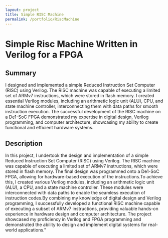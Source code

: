 ```yaml
---
layout: project
title: Simple RISC Machine
permalink: /portfolio/RiscMachine
---
```


# Simple Risc Machine Written in Verilog for a FPGA

## Summary

I designed and implemented a simple Reduced Instruction Set Computer (RISC) using Verilog. The RISC machine was capable of executing a limited set of ARMv7 instructions, which were stored in flash memory. I created essential Verilog modules, including an arithmetic logic unit (ALU), CPU, and state machine controller, interconnecting them with data paths for smooth instruction execution. The successful development of the RISC machine on a De1-SoC FPGA demonstrated my expertise in digital design, Verilog programming, and computer architecture, showcasing my ability to create functional and efficient hardware systems.

## Description

In this project, I undertook the design and implementation of a simple Reduced Instruction Set Computer (RISC) using Verilog. The RISC machine was capable of executing a limited set of ARMv7 instructions, which were stored in flash memory. The final design was programmed onto a De1-SoC FPGA, allowing for hardware-based execution of the instructions.To achieve this, I created various Verilog modules, including an arithmetic logic unit (ALU), a CPU, and a state machine controller. These modules were interconnected with data paths to enable the seamless execution of instruction codes.By combining my knowledge of digital design and Verilog programming, I successfully developed a functional RISC machine capable of executing a subset of ARMv7 instructions, providing valuable hands-on experience in hardware design and computer architecture. The project showcased my proficiency in Verilog and FPGA programming and demonstrated the ability to design and implement digital systems for real-world applications."